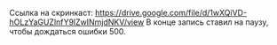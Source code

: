 Ссылка на скринкаст: https://drive.google.com/file/d/1wXQiVD-hOLzYaGUZlnfY9lZwINmjdNKV/view
В конце запись ставил на паузу, чтобы дождаться ошибки 500.